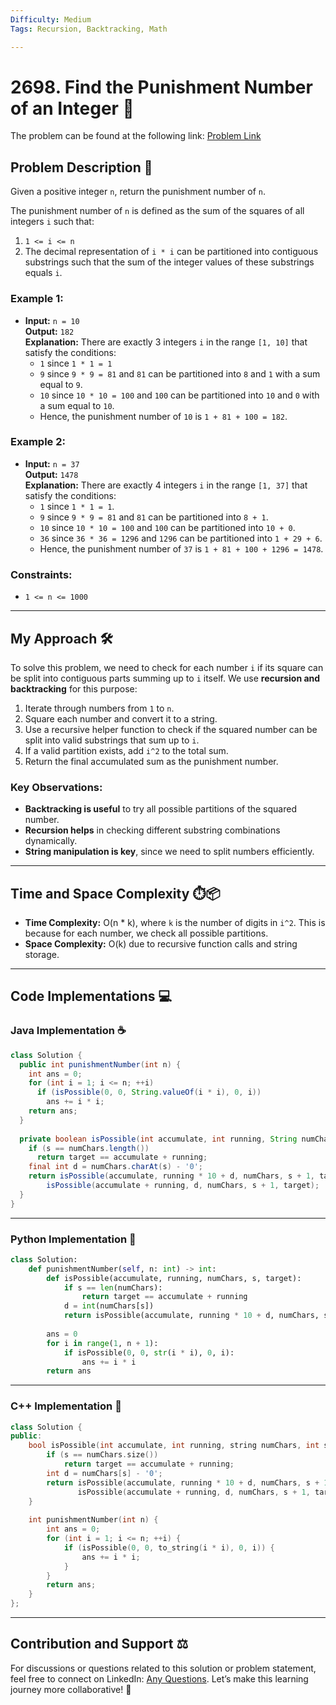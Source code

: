 ```yaml
---
Difficulty: Medium  
Tags: Recursion, Backtracking, Math  

---
```


# 2698. Find the Punishment Number of an Integer 🔢

The problem can be found at the following link: [Problem Link](https://leetcode.com/problems/find-the-punishment-number-of-an-integer/)

## Problem Description 📜

Given a positive integer `n`, return the punishment number of `n`.

The punishment number of `n` is defined as the sum of the squares of all integers `i` such that:

1. `1 <= i <= n`
2. The decimal representation of `i * i` can be partitioned into contiguous substrings such that the sum of the integer values of these substrings equals `i`.

### Example 1:

- **Input:** `n = 10`  
  **Output:** `182`  
  **Explanation:** There are exactly 3 integers `i` in the range `[1, 10]` that satisfy the conditions:
  - `1` since `1 * 1 = 1`
  - `9` since `9 * 9 = 81` and `81` can be partitioned into `8` and `1` with a sum equal to `9`.
  - `10` since `10 * 10 = 100` and `100` can be partitioned into `10` and `0` with a sum equal to `10`.
  - Hence, the punishment number of `10` is `1 + 81 + 100 = 182`.

### Example 2:

- **Input:** `n = 37`  
  **Output:** `1478`  
  **Explanation:** There are exactly 4 integers `i` in the range `[1, 37]` that satisfy the conditions:
  - `1` since `1 * 1 = 1`.
  - `9` since `9 * 9 = 81` and `81` can be partitioned into `8 + 1`.
  - `10` since `10 * 10 = 100` and `100` can be partitioned into `10 + 0`.
  - `36` since `36 * 36 = 1296` and `1296` can be partitioned into `1 + 29 + 6`.
  - Hence, the punishment number of `37` is `1 + 81 + 100 + 1296 = 1478`.

### Constraints:
- `1 <= n <= 1000`

---

## My Approach 🛠️

To solve this problem, we need to check for each number `i` if its square can be split into contiguous parts summing up to `i` itself. We use **recursion and backtracking** for this purpose:

1. Iterate through numbers from `1` to `n`.
2. Square each number and convert it to a string.
3. Use a recursive helper function to check if the squared number can be split into valid substrings that sum up to `i`.
4. If a valid partition exists, add `i^2` to the total sum.
5. Return the final accumulated sum as the punishment number.

### Key Observations:
- **Backtracking is useful** to try all possible partitions of the squared number.
- **Recursion helps** in checking different substring combinations dynamically.
- **String manipulation is key**, since we need to split numbers efficiently.

---

## Time and Space Complexity ⏱️📦

- **Time Complexity:** O(n * k), where `k` is the number of digits in `i^2`. This is because for each number, we check all possible partitions.
- **Space Complexity:** O(k) due to recursive function calls and string storage.

---

## Code Implementations 💻

### Java Implementation ☕

```java
class Solution {
  public int punishmentNumber(int n) {
    int ans = 0;
    for (int i = 1; i <= n; ++i)
      if (isPossible(0, 0, String.valueOf(i * i), 0, i))
        ans += i * i;
    return ans;
  }
  
  private boolean isPossible(int accumulate, int running, String numChars, int s, int target) {
    if (s == numChars.length())
      return target == accumulate + running;
    final int d = numChars.charAt(s) - '0';
    return isPossible(accumulate, running * 10 + d, numChars, s + 1, target) ||
        isPossible(accumulate + running, d, numChars, s + 1, target);
  }
}
```

---

### Python Implementation 🐍

```python
class Solution:
    def punishmentNumber(self, n: int) -> int:
        def isPossible(accumulate, running, numChars, s, target):
            if s == len(numChars):
                return target == accumulate + running
            d = int(numChars[s])
            return isPossible(accumulate, running * 10 + d, numChars, s + 1, target) or                    isPossible(accumulate + running, d, numChars, s + 1, target)
        
        ans = 0
        for i in range(1, n + 1):
            if isPossible(0, 0, str(i * i), 0, i):
                ans += i * i
        return ans
```

---

### C++ Implementation 🔩

```cpp
class Solution {
public:
    bool isPossible(int accumulate, int running, string numChars, int s, int target) {
        if (s == numChars.size())
            return target == accumulate + running;
        int d = numChars[s] - '0';
        return isPossible(accumulate, running * 10 + d, numChars, s + 1, target) ||
               isPossible(accumulate + running, d, numChars, s + 1, target);
    }
    
    int punishmentNumber(int n) {
        int ans = 0;
        for (int i = 1; i <= n; ++i) {
            if (isPossible(0, 0, to_string(i * i), 0, i)) {
                ans += i * i;
            }
        }
        return ans;
    }
};
```

---

## Contribution and Support ⚖️
For discussions or questions related to this solution or problem statement, feel free to connect on LinkedIn: [Any Questions](https://www.linkedin.com/in/soham--deshmukh). Let’s make this learning journey more collaborative! 🌟
